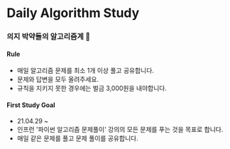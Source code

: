 # Daily Algorithm Study

### 의지 박약들의 알고리즘계 👊
#### Rule
- 매일 알고리즘 문제를 최소 1개 이상 풀고 공유합니다.
- 문제와 답변을 모두 올려주세요.
- 규칙을 지키지 못한 경우에는 벌금 3,000원을 내야합니다.

#### First Study Goal
- 21.04.29 ~
- 인프런 '파이썬 알고리즘 문제풀이' 강의의 모든 문제를 푸는 것을 목표로 합니다.
- 매일 같은 문제를 풀고 문제 풀이를 공유합니다.
